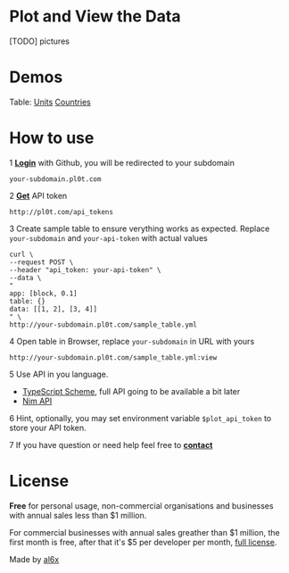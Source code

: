 # Plot and View the Data

[TODO] pictures

# Demos

Table:
  [Units](http://files.pl0t.com/samples/table/units.yml:view)
  [Countries](http://files.pl0t.com/samples/table/countries.yml:view)

# How to use

1 **[Login](http://pl0t.com/login)** with Github, you will be redirected to your subdomain

    your-subdomain.pl0t.com

2 **[Get](http://pl0t.com/api_tokens)** API token

    http://pl0t.com/api_tokens

3 Create sample table to ensure verything works as expected.
Replace `your-subdomain` and `your-api-token` with actual values

    curl \
    --request POST \
    --header "api_token: your-api-token" \
    --data \
    "
    app: [block, 0.1]
    table: {}
    data: [[1, 2], [3, 4]]
    " \
    http://your-subdomain.pl0t.com/sample_table.yml

4 Open table in Browser, replace `your-subdomain` in URL with yours

    http://your-subdomain.pl0t.com/sample_table.yml:view

5 Use API in you language.

- [TypeScript Scheme](https://github.com/al6x/pl0t/blob/main/files/view/schema), full API going to
  be available a bit later
- [Nim API](https://github.com/al6x/pl0t/tree/main/api)

6 Hint, optionally, you may set environment variable `$plot_api_token` to store your API token.

7 If you have question or need help feel free to **[contact](https://github.com/al6x/pl0t/issues)**

# License

**Free** for personal usage, non-commercial organisations and businesses with annual sales less
than $1 million.

For commercial businesses with annual sales greather than $1 million, the first month is free,
after that it's $5 per developer per month,
[full license](https://github.com/al6x/pl0t/tree/main/license).

Made by [al6x](http://al6x.com)